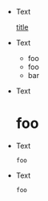 * Text

 	[title](link)

* Text

 	- foo
 	- foo
 	- bar

* Text

 	# foo

* Text

 	```
 	foo
    ```

* Text

 	`foo`
